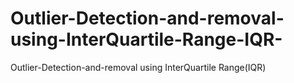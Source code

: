 # Outlier-Detection-and-removal-using-InterQuartile-Range-IQR-
Outlier-Detection-and-removal using InterQuartile Range(IQR)
